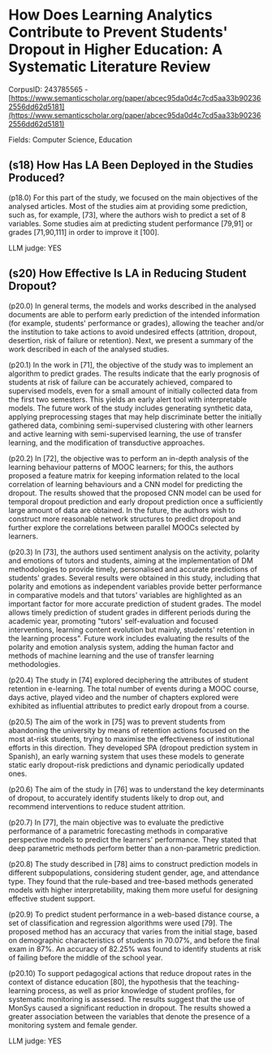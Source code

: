 # How Does Learning Analytics Contribute to Prevent Students' Dropout in Higher Education: A Systematic Literature Review

CorpusID: 243785565 - [https://www.semanticscholar.org/paper/abcec95da0d4c7cd5aa33b902362556dd62d5181](https://www.semanticscholar.org/paper/abcec95da0d4c7cd5aa33b902362556dd62d5181)

Fields: Computer Science, Education

## (s18) How Has LA Been Deployed in the Studies Produced?
(p18.0) For this part of the study, we focused on the main objectives of the analysed articles. Most of the studies aim at providing some prediction, such as, for example, [73], where the authors wish to predict a set of 8 variables. Some studies aim at predicting student performance [79,91] or grades [71,90,111] in order to improve it [100].

LLM judge: YES

## (s20) How Effective Is LA in Reducing Student Dropout?
(p20.0) In general terms, the models and works described in the analysed documents are able to perform early prediction of the intended information (for example, students' performance or grades), allowing the teacher and/or the institution to take actions to avoid undesired effects (attrition, dropout, desertion, risk of failure or retention). Next, we present a summary of the work described in each of the analysed studies.

(p20.1) In the work in [71], the objective of the study was to implement an algorithm to predict grades. The results indicate that the early prognosis of students at risk of failure can be accurately achieved, compared to supervised models, even for a small amount of initially collected data from the first two semesters. This yields an early alert tool with interpretable models. The future work of the study includes generating synthetic data, applying preprocessing stages that may help discriminate better the initially gathered data, combining semi-supervised clustering with other learners and active learning with semi-supervised learning, the use of transfer learning, and the modification of transductive approaches.

(p20.2) In [72], the objective was to perform an in-depth analysis of the learning behaviour patterns of MOOC learners; for this, the authors proposed a feature matrix for keeping information related to the local correlation of learning behaviours and a CNN model for predicting the dropout. The results showed that the proposed CNN model can be used for temporal dropout prediction and early dropout prediction once a sufficiently large amount of data are obtained. In the future, the authors wish to construct more reasonable network structures to predict dropout and further explore the correlations between parallel MOOCs selected by learners.

(p20.3) In [73], the authors used sentiment analysis on the activity, polarity and emotions of tutors and students, aiming at the implementation of DM methodologies to provide timely, personalised and accurate predictions of students' grades. Several results were obtained in this study, including that polarity and emotions as independent variables provide better performance in comparative models and that tutors' variables are highlighted as an important factor for more accurate prediction of student grades. The model allows timely prediction of student grades in different periods during the academic year, promoting "tutors' self-evaluation and focused interventions, learning content evolution but mainly, students' retention in the learning process". Future work includes evaluating the results of the polarity and emotion analysis system, adding the human factor and methods of machine learning and the use of transfer learning methodologies.

(p20.4) The study in [74] explored deciphering the attributes of student retention in e-learning. The total number of events during a MOOC course, days active, played video and the number of chapters explored were exhibited as influential attributes to predict early dropout from a course.

(p20.5) The aim of the work in [75] was to prevent students from abandoning the university by means of retention actions focused on the most at-risk students, trying to maximise the effectiveness of institutional efforts in this direction. They developed SPA (dropout prediction system in Spanish), an early warning system that uses these models to generate static early dropout-risk predictions and dynamic periodically updated ones.

(p20.6) The aim of the study in [76] was to understand the key determinants of dropout, to accurately identify students likely to drop out, and recommend interventions to reduce student attrition.

(p20.7) In [77], the main objective was to evaluate the predictive performance of a parametric forecasting methods in comparative perspective models to predict the learners' performance. They stated that deep parametric methods perform better than a non-parametric prediction.

(p20.8) The study described in [78] aims to construct prediction models in different subpopulations, considering student gender, age, and attendance type. They found that the rule-based and tree-based methods generated models with higher interpretability, making them more useful for designing effective student support.

(p20.9) To predict student performance in a web-based distance course, a set of classification and regression algorithms were used [79]. The proposed method has an accuracy that varies from the initial stage, based on demographic characteristics of students in 70.07%, and before the final exam in 87%. An accuracy of 82.25% was found to identify students at risk of failing before the middle of the school year.

(p20.10) To support pedagogical actions that reduce dropout rates in the context of distance education [80], the hypothesis that the teaching-learning process, as well as prior knowledge of student profiles, for systematic monitoring is assessed. The results suggest that the use of MonSys caused a significant reduction in dropout. The results showed a greater association between the variables that denote the presence of a monitoring system and female gender.

LLM judge: YES

